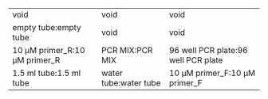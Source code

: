 ||||
|----|----|----|
|void|void|void|
|empty tube:empty tube|void|void|
|10 μM primer_R:10 μM primer_R|PCR MIX:PCR MIX|96 well PCR plate:96 well PCR plate|
|1.5 ml tube:1.5 ml tube|water tube:water tube|10 μM primer_F:10 μM primer_F|
